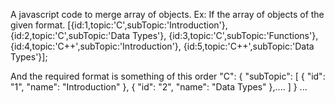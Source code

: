 A javascript code to merge array of objects.
Ex:
If the array of objects of the given format.
 [{id:1,topic:'C',subTopic:'Introduction'},{id:2,topic:'C',subTopic:'Data Types'},
  {id:3,topic:'C',subTopic:'Functions'},
  {id:4,topic:'C++',subTopic:'Introduction'},
  {id:5,topic:'C++',subTopic:'Data Types'}];
  
  And the required format is something of this order
   "C": {
        "subTopic": [
            {
                "id": "1",
                "name": "Introduction"
            },
            {
                "id": "2",
                "name": "Data Types"
            },....
        ]
    } ...
    
    
